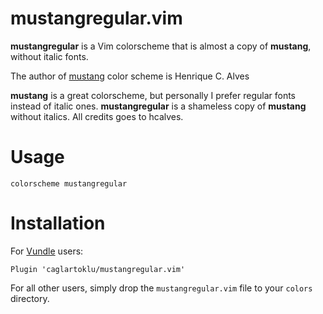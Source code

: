 # mustangregular.vim

**mustangregular** is a Vim colorscheme that is almost a copy of **mustang**, without italic fonts.

The author of
[mustang](http://hcalves.deviantart.com/art/Mustang-Vim-Colorscheme-98974484)
color scheme is
Henrique C. Alves

**mustang** is a great colorscheme, but personally I prefer
regular fonts instead of italic ones.
**mustangregular** is a shameless copy of **mustang** without italics.
All credits goes to hcalves.


# Usage

    colorscheme mustangregular


# Installation

For [Vundle](https://github.com/gmarik/vundle) users:

    Plugin 'caglartoklu/mustangregular.vim'

For all other users, simply drop the `mustangregular.vim` file to your
`colors` directory.
